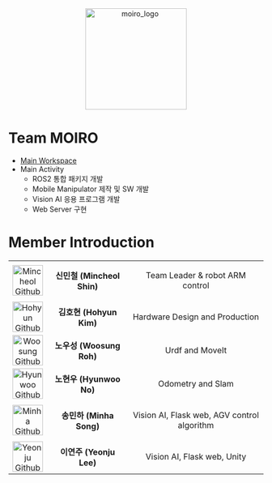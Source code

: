 <div align="center">
    <img src="https://github.com/MOIRO-KAIROS/moiro_ws/assets/114575723/f3451dd1-ff70-4d58-b156-9cacf88bf0ee" alt="moiro_logo" width="200" height="200">
</div>

# Team MOIRO
- [Main Workspace](https://github.com/MOIRO-KAIROS/moiro_ws)
- Main Activity
  - ROS2 통합 패키지 개발
  - Mobile Manipulator 제작 및 SW 개발
  - Vision AI 응용 프로그램 개발
  - Web Server 구현

# Member Introduction

<div align="center">
  <table>
    <tr>
      <td style="text-align: center;">
        <a href="https://github.com/Mincheol710313">
          <img src="https://avatars.githubusercontent.com/u/99674522?v=4" width="60px" alt="Mincheol Github">
        </a>
      </td>
      <td style="text-align: center;">
        <strong>신민철 (Mincheol Shin)</strong>
      </td>
      <td style="text-align: center;">
        <p>Team Leader & robot ARM control</p>
      </td>
    </tr>
    <tr>
      <td style="text-align: center;">
        <a href="https://github.com/sjxna20">
          <img src="https://avatars.githubusercontent.com/u/154571496?v=4" width="60px" alt="Hohyun Github">
        </a>
      </td>
      <td style="text-align: center;">
        <strong>김호현 (Hohyun Kim)</strong>
      </td>
      <td style="text-align: center;">
        <p>Hardware Design and Production</p>
      </td>
    </tr>
    <tr>
      <td style="text-align: center;">
        <a href="https://github.com/sjxna20">
          <img src="https://avatars.githubusercontent.com/u/155697546?v=4" width="60px" alt="Woosung Github">
        </a>
      </td>
      <td style="text-align: center;">
        <strong>노우성 (Woosung Roh)</strong>
      </td>
      <td style="text-align: center;">
        <p>Urdf and MoveIt</p>
      </td>
    </tr>
    <tr>
      <td style="text-align: center;">
        <a href="https://github.com/No-Hyunwoo">
          <img src="https://avatars.githubusercontent.com/u/153826791?v=4" width="60px" alt="Hyunwoo Github">
        </a>
      </td>
      <td style="text-align: center;">
        <strong>노현우 (Hyunwoo No)</strong>
      </td>
      <td style="text-align: center;">
        <p>Odometry and Slam</p>
      </td>
    </tr>
    <tr>
      <td style="text-align: center;">
        <a href="https://github.com/Minha-Song">
          <img src="https://avatars.githubusercontent.com/u/114575723?v=4" width="60px" alt="Minha Github">
        </a>
      </td>
      <td style="text-align: center;">
        <strong>송민하 (Minha Song)</strong>
      </td>
      <td style="text-align: center;">
        <p> Vision AI, Flask web, AGV control algorithm </p>
      </td>
    </tr>
    <tr>
      <td style="text-align: center;">
        <a href="https://github.com/yeonju52">
          <img src="https://avatars.githubusercontent.com/u/77441026?v=4" width="60px" alt="Yeonju Github">
        </a>
      </td>
      <td style="text-align: center;">
        <strong>이연주 (Yeonju Lee)</strong>
      </td>
      <td style="text-align: center;">
        <p>Vision AI, Flask web, Unity</p>
      </td>
    </tr>
  </table>
</div>

